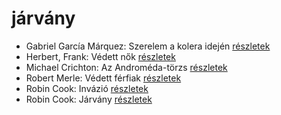 # járvány

- Gabriel García Márquez: Szerelem a kolera idején [részletek](../_details/Gabriel%20Garc%C3%ADa%20M%C3%A1rquez.md#id_342)
- Herbert, Frank: Védett nők [részletek](../_details/Herbert%2C%20Frank.md#id_702)
- Michael Crichton: Az Androméda-törzs [részletek](../_details/Michael%20Crichton.md#id_751)
- Robert Merle: Védett férfiak [részletek](../_details/Robert%20Merle.md#id_340)
- Robin Cook: Invázió [részletek](../_details/Robin%20Cook.md#id_92)
- Robin Cook: Járvány [részletek](../_details/Robin%20Cook.md#id_93)